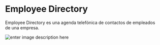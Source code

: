# Employee Directory

Employee Directory es una agenda telefónica de contactos de empleados de una empresa. 


![enter image description here](https://i.imgur.com/plc7F4s.png)
